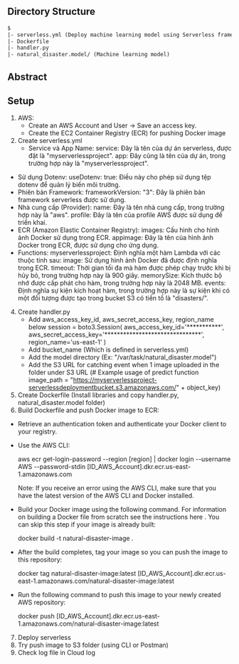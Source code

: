 ## Directory Structure

```txt
$
|- serverless.yml (Deploy machine learning model using Serverless framework)
|- Dockerfile
|- handler.py
|- natural_disaster.model/ (Machine learning model)
```

## Abstract

## Setup

1. AWS:
   - Create an AWS Account and User -> Save an access key.
   - Create the EC2 Container Registry (ECR) for pushing Docker image
2. Create serverless.yml
   - Service và App Name:
      service: Đây là tên của dự án serverless, được đặt là "myserverlessproject".
      app: Đây cũng là tên của dự án, trong trường hợp này là "myserverlessproject".
  - Sử dụng Dotenv:
      useDotenv: true: Điều này cho phép sử dụng tệp dotenv để quản lý biến môi trường.
  - Phiên bản Framework:
      frameworkVersion: "3": Đây là phiên bản framework serverless được sử dụng.
  - Nhà cung cấp (Provider):
      name: Đây là tên nhà cung cấp, trong trường hợp này là "aws".
      profile: Đây là tên của profile AWS được sử dụng để triển khai.
  - ECR (Amazon Elastic Container Registry):
      images: Cấu hình cho hình ảnh Docker sử dụng trong ECR.
      appimage: Đây là tên của hình ảnh Docker trong ECR, được sử dụng cho ứng dụng.
  - Functions:
      myserverlessproject: Định nghĩa một hàm Lambda với các thuộc tính sau:
      image: Sử dụng hình ảnh Docker đã được định nghĩa trong ECR.
      timeout: Thời gian tối đa mà hàm được phép chạy trước khi bị hủy bỏ, trong trường hợp này là 900 giây.
      memorySize: Kích thước bộ nhớ được cấp phát cho hàm, trong trường hợp này là 2048 MB.
      events: Định nghĩa sự kiện kích hoạt hàm, trong trường hợp này là sự kiện khi có một đối tượng được tạo trong bucket S3 có tiền tố là "disasters/".
4. Create handler.py
   - Add aws_access_key_id, aws_secret_access_key, region_name below 
        session = boto3.Session(
        aws_access_key_id='***********',
        aws_secret_access_key='*******************************',
        region_name='us-east-1'
        )
    - Add bucket_name (Which is defined in serverless.yml)
    - Add the model directory (Ex: "/var/task/natural_disaster.model")
    - Add the S3 URL for catching event when 1 image uploaded in the folder under S3 URL (# Example usage of predict function
    image_path = "https://myserverlessproject-serverlessdeploymentbucket.s3.amazonaws.com/" + object_key)
5. Create Dockerfile (Install libraries and copy handler.py, natural_disaster.model folder) 
6. Build Dockerfile and push Docker image to ECR:
  - Retrieve an authentication token and authenticate your Docker client to your registry.
  - Use the AWS CLI:

    aws ecr get-login-password --region [region] | docker login --username AWS --password-stdin [ID_AWS_Account].dkr.ecr.us-east-1.amazonaws.com
    
    Note: If you receive an error using the AWS CLI, make sure that you have the latest version of the AWS CLI and Docker installed.
    
  - Build your Docker image using the following command. For information on building a Docker file from scratch see the instructions here . You can skip this step if your image is already built:

    docker build -t natural-disaster-image .
    
  - After the build completes, tag your image so you can push the image to this repository:
    
    docker tag natural-disaster-image:latest [ID_AWS_Account].dkr.ecr.us-east-1.amazonaws.com/natural-disaster-image:latest

  - Run the following command to push this image to your newly created AWS repository:
    
    docker push [ID_AWS_Account].dkr.ecr.us-east-1.amazonaws.com/natural-disaster-image:latest
7. Deploy serverless
8. Try push image to S3 folder (using CLI or Postman)
9. Check log file in Cloud log

